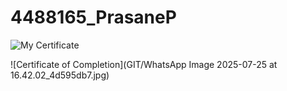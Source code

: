 # 4488165\_PrasaneP

![My Certificate](SDLC/WhatsApp%20Image%202025-07-25%20at%2016.42.02_4d595db7.jpg "Certificate of Completion")

![Certificate of Completion](GIT/WhatsApp Image 2025-07-25 at 16.42.02_4d595db7.jpg)
